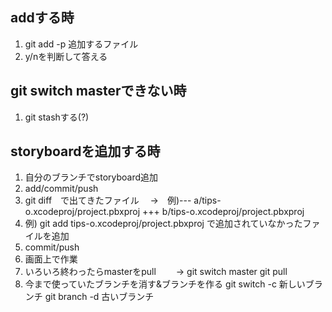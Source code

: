 
## addする時

1. git add -p 追加するファイル
2. y/nを判断して答える

## git switch masterできない時

1. git stashする(?)

## storyboardを追加する時

1. 自分のブランチでstoryboard追加
2. add/commit/push
3. git diff　で出てきたファイル　
→　例)--- a/tips-o.xcodeproj/project.pbxproj
     +++ b/tips-o.xcodeproj/project.pbxproj
4. 例) git add tips-o.xcodeproj/project.pbxproj
   で追加されていなかったファイルを追加
5. commit/push
6. 画面上で作業
7. いろいろ終わったらmasterをpull
　　→  git switch master
      git pull
8. 今まで使っていたブランチを消す&ブランチを作る
    git switch -c 新しいブランチ
    git branch  -d 古いブランチ

